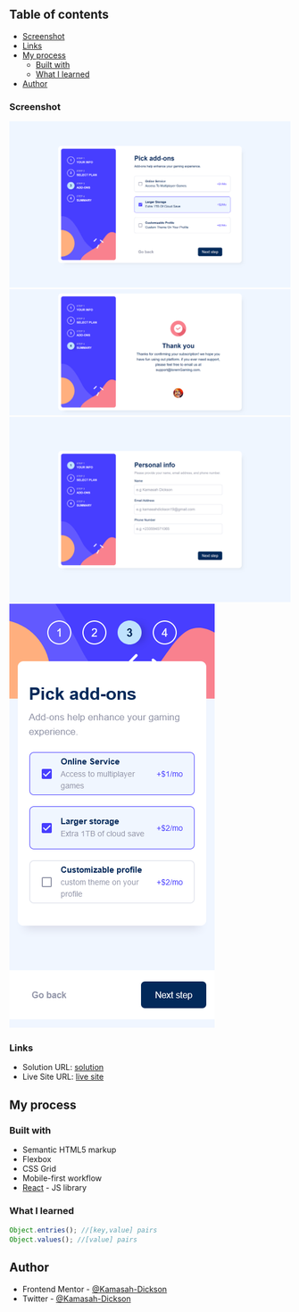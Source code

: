 ## Table of contents

- [Screenshot](#screenshot)
- [Links](#links)
- [My process](#my-process)
  - [Built with](#built-with)
  - [What I learned](#what-i-learned)
- [Author](#author)

### Screenshot

![Desktop-design](../screenshots/Desktop-design.png)
![Desktop-design](../screenshots/Desktop-design2.png)
![Desktop-design](../screenshots/desktop-design3.png)
![mobile-design](../screenshots/mobile-design.png)

### Links

- Solution URL: [solution](https://github.com/Kamasah-Dickson/React-redesigned-enigma)
- Live Site URL: [live site](https://capable-sable-35c3fa.netlify.app/)

## My process

### Built with

- Semantic HTML5 markup
- Flexbox
- CSS Grid
- Mobile-first workflow
- [React](https://reactjs.org/) - JS library

### What I learned

```js
Object.entries(); //[key,value] pairs
Object.values(); //[value] pairs
```

## Author

- Frontend Mentor - [@Kamasah-Dickson](https://www.frontendmentor.io/profile/Kamasah-Dickson)
- Twitter - [@Kamasah-Dickson](https://twitter.com/Kamas_DEV)
